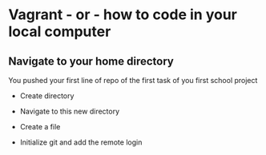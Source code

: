 # Vagrant - or - how to code in your local computer

## Navigate to your home directory

You pushed your first line of repo of the first task of you first school project

* Create  directory

* Navigate to this new directory

* Create a file

* Initialize git and add the remote login 
